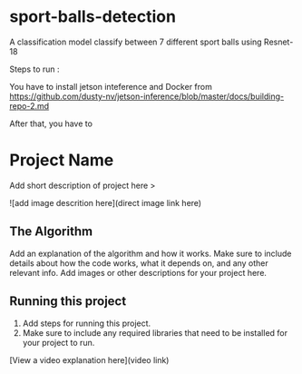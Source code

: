 # sport-balls-detection

A classification model classify between 7 different sport balls using Resnet-18

Steps to run : 

You have to install jetson inteference and Docker from https://github.com/dusty-nv/jetson-inference/blob/master/docs/building-repo-2.md

After that, you have to 











# Project Name

 Add short description of project here > 

![add image descrition here](direct image link here)

## The Algorithm

Add an explanation of the algorithm and how it works. Make sure to include details about how the code works, what it depends on, and any other relevant info. Add images or other descriptions for your project here. 

## Running this project

1. Add steps for running this project.
2. Make sure to include any required libraries that need to be installed for your project to run.

[View a video explanation here](video link)
